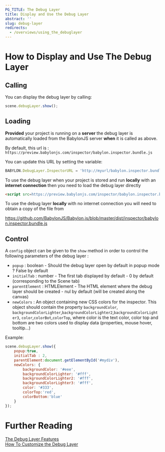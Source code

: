 ```yaml
---
PG_TITLE: The Debug Layer
title: Display and Use the Debug Layer
abstract: ''
slug: debug-layer
redirects:
  - /overviews/using_the_debuglayer
---
```



# How to Display and Use The Debug Layer

## Calling

You can display the debug layer by calling:

```javascript
scene.debugLayer.show();
```

## Loading

**Provided** your project is running on a **server** the debug layer is automatically loaded from the BabylonJS server **when** it is called as above. 

By default, this url is : `https://preview.babylonjs.com/inspector/babylon.inspector.bundle.js`

You can update this URL by setting the variable:

```javascript
BABYLON.DebugLayer.InspectorURL = 'http://myurl/babylon.inspector.bundle.js';
```

To use the debug layer when your project is stored and run **locally** with an **internet connection** then you need to load the debug layer directly

```html
<script src=https://preview.babylonjs.com/inspector/babylon.inspector.bundle.js></script>
```

To use the debug layer **locally** with no internet connection you will need to obtain a copy of the file from

https://github.com/BabylonJS/Babylon.js/blob/master/dist/inspector/babylon.inspector.bundle.js


## Control

A `config` object can be given to the `show` method in order to control the following parameters of the debug layer : 
* `popup` : boolean - Should the debug layer open by default in popup mode ? False by default
* `initialTab` : number - The first tab displayed by default - 0 by default (corresponding to the Scene tab)
* `parentElement` : HTMLElement - The HTML element where the debug layer should be created - nul by default (will be created along the canvas)
* `newColors` : An object containing new CSS colors for the inspector. This object should contain the property `backgroundColor`, `backgroundColorLighter`,`backgroundColorLighter2`,`backgroundColorLighter3`, `color`,`colorBot`,`colorTop`, where color is the text color, color top and bottom are two colors used to display data (properties, mouse hover, tooltip...)

Example:
```javascript
scene.debugLayer.show({
    popup:true, 
    initialTab : 2, 
    parentElement:document.getElementById('#mydiv'),
    newColors: {
        backgroundColor: '#eee',
        backgroundColorLighter: '#fff',
        backgroundColorLighter2: '#fff',
        backgroundColorLighter3: '#fff',
        color: '#333',
        colorTop:'red', 
        colorBottom:'blue'
    }
});
```

# Further Reading

[The Debug Layer Features](/features/playground_debuglayer)  
[How To Customize the Debug Layer](/How_To/customize_debug_layer)  
